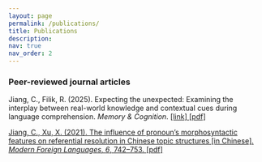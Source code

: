 ```yaml
---
layout: page
permalink: /publications/
title: Publications
description:
nav: true
nav_order: 2
---
```


<h3>Peer-reviewed journal articles</h3>

Jiang, C., Filik, R. (2025). Expecting the unexpected: Examining the interplay between real-world knowledge and contextual cues during language comprehension. <em>Memory & Cognition</em>. <a href='https://doi.org/10.3758/s13421-025-01689-x'>[link] <a href='https://github.com/chengjiejiang/chengjiejiang.github.io/blob/b8436dd84e4ec7f2293a0d636c6ed675e0da673b/assets/pdf/s13421-025-01689-x.pdf'>[pdf]

Jiang, C., Xu, X. (2021). The influence of pronoun’s morphosyntactic features on referential resolution in Chinese topic structures [in Chinese]. <em>Modern Foreign Languages</em>, <em>6</em>, 742–753. <a href='https://github.com/chengjiejiang/chengjiejiang.github.io/blob/b8436dd84e4ec7f2293a0d636c6ed675e0da673b/assets/pdf/pronoun.pdf'>[pdf]
